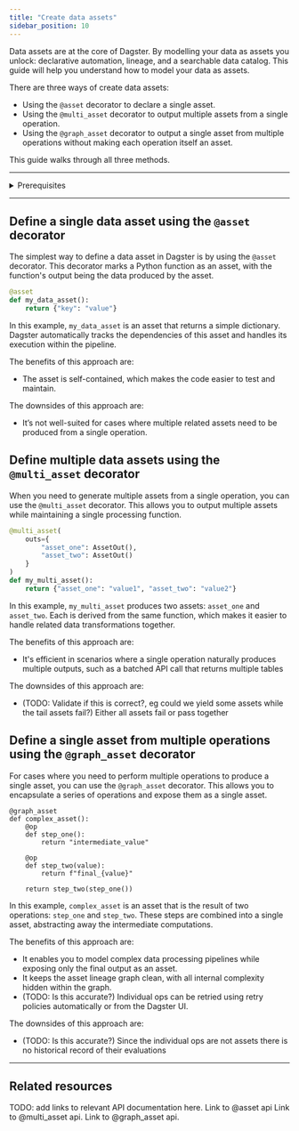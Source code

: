 ```yaml
---
title: "Create data assets"
sidebar_position: 10
---
```


Data assets are at the core of Dagster. By modelling your data as assets you unlock: declarative automation, lineage, and a searchable data catalog. This guide will help you understand how to model your data as assets.

There are three ways of create data assets:

* Using the `@asset` decorator to declare a single asset.
* Using the `@multi_asset` decorator to output multiple assets from a single operation.
* Using the `@graph_asset` decorator to output a single asset from multiple operations without making each operation itself an asset.

This guide walks through all three methods.

***

<details>
  <summary>Prerequisites</summary>

To follow the steps in this guide, you'll need:

* A basic understanding of Dagster concepts such as assets and resources
* Dagster installed and a working project setup

</details>

***

## Define a single data asset using the `@asset` decorator

The simplest way to define a data asset in Dagster is by using the `@asset` decorator. This decorator marks a Python function as an asset, with the function's output being the data produced by the asset.

```python
@asset
def my_data_asset():
    return {"key": "value"}
```

In this example, `my_data_asset` is an asset that returns a simple dictionary. Dagster automatically tracks the dependencies of this asset and handles its execution within the pipeline.

The benefits of this approach are:

* The asset is self-contained, which makes the code easier to test and maintain.

The downsides of this approach are:

* It’s not well-suited for cases where multiple related assets need to be produced from a single operation.

## Define multiple data assets using the `@multi_asset` decorator

When you need to generate multiple assets from a single operation, you can use the `@multi_asset` decorator. This allows you to output multiple assets while maintaining a single processing function.

```python
@multi_asset(
    outs={
        "asset_one": AssetOut(),
        "asset_two": AssetOut()
    }
)
def my_multi_asset():
    return {"asset_one": "value1", "asset_two": "value2"}
```

In this example, `my_multi_asset` produces two assets: `asset_one` and `asset_two`. Each is derived from the same function, which makes it easier to handle related data transformations together.

The benefits of this approach are:

* It's efficient in scenarios where a single operation naturally produces multiple outputs, such as a batched API call that returns multiple tables

The downsides of this approach are:

* (TODO: Validate if this is correct?, eg could we yield some assets while the tail assets fail?)  Either all assets fail or pass together

## Define a single asset from multiple operations using the `@graph_asset` decorator

For cases where you need to perform multiple operations to produce a single asset, you can use the `@graph_asset` decorator. This allows you to encapsulate a series of operations and expose them as a single asset.

```python3
@graph_asset
def complex_asset():
    @op
    def step_one():
        return "intermediate_value"

    @op
    def step_two(value):
        return f"final_{value}"

    return step_two(step_one())
```

In this example, `complex_asset` is an asset that is the result of two operations: `step_one` and `step_two`. These steps are combined into a single asset, abstracting away the intermediate computations.

The benefits of this approach are:

* It enables you to model complex data processing pipelines while exposing only the final output as an asset.
* It keeps the asset lineage graph clean, with all internal complexity hidden within the graph.
* (TODO: Is this accurate?) Individual ops can be retried using retry policies automatically or from the Dagster UI.

The downsides of this approach are:

* (TODO: Is this accurate?) Since the individual ops are not assets there is no historical record of their evaluations

***

## Related resources

TODO: add links to relevant API documentation here.
Link to @asset api
Link to @multi\_asset api.
Link to @graph\_asset api.
